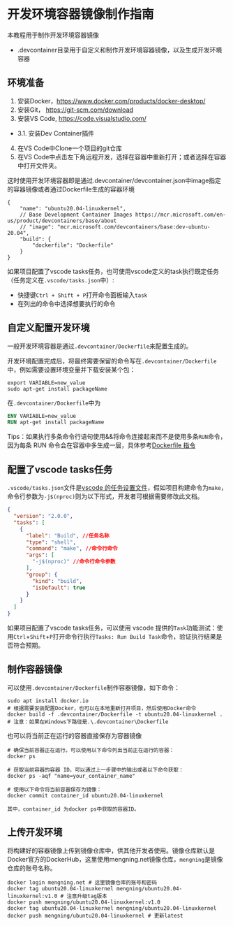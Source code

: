 # 开发环境容器镜像制作指南

本教程用于制作开发环境容器镜像

* .devcontainer目录用于自定义和制作开发环境容器镜像，以及生成开发环境容器

## 环境准备

1.  安装Docker，https://www.docker.com/products/docker-desktop/
2.  安装Git， https://git-scm.com/download
3.  安装VS Code, https://code.visualstudio.com/

   * 3.1. 安装Dev Container插件

4. 在VS Code中Clone一个项目的git仓库
5. 在VS Code中点击左下角远程开发，选择在容器中重新打开；或者选择在容器中打开文件夹。

这时使用开发环境容器即是通过.devcontainer/devcontainer.json中image指定的容器镜像或者通过Dockerfile生成的容器环境

```
{
	"name": "ubuntu20.04-linuxkernel",
	// Base Development Container Images https://mcr.microsoft.com/en-us/product/devcontainers/base/about
	// "image": "mcr.microsoft.com/devcontainers/base:dev-ubuntu-20.04",
	"build": {
		"dockerfile": "Dockerfile"
	}
}
```

如果项目配置了vscode tasks任务，也可使用vscode定义的task执行既定任务（任务定义在`.vscode/tasks.json`中）:

- 快捷键`Ctrl + Shift + P`打开命令面板输入`task`
- 在列出的命令中选择想要执行的命令

## 自定义配置开发环境

一般开发环境容器是通过`.devcontainer/Dockerfile`来配置生成的。

开发环境配置完成后，将最终需要保留的命令写在`.devcontainer/Dockerfile`中，例如需要设置环境变量并下载安装某个包：

```shell
export VARIABLE=new_value
sudo apt-get install packageName
```

在`.devcontainer/Dockerfile`中为

```dockerfile
ENV VARIABLE=new_value
RUN apt-get install packageName
```

Tips：如果执行多条命令行语句使用&&将命令连接起来而不是使用多条`RUN`命令，因为每条 RUN 命令会在容器中多生成一层，具体参考[Dockerfile 指令](https://yeasy.gitbook.io/docker_practice/image/build)

## 配置了vscode tasks任务

`.vscode/tasks.json`文件是[vscode 的任务设置文件](https://code.visualstudio.com/Docs/editor/tasks)，假如项目构建命令为`make`，命令行参数为`-j$(nproc)`则为以下形式，开发者可根据需要修改此文档。

```json
{
  "version": "2.0.0",
  "tasks": [
    {
      "label": "Build", //任务名称
      "type": "shell",
      "command": "make", //命令行命令
      "args": [
        "-j$(nproc)" //命令行命令参数
      ],
      "group": {
        "kind": "build",
        "isDefault": true
      }
    }
  ]
}
```

如果项目配置了vscode tasks任务，可以使用 vscode 提供的`Task`功能测试：使用`Ctrl`+`Shift`+`P`打开命令行执行`Tasks: Run Build Task`命令，验证执行结果是否符合预期。

## 制作容器镜像

可以使用`.devcontainer/Dockerfile`制作容器镜像，如下命令：

```shell
sudo apt install docker.io
# 根据需要安装配置Docker，也可以在本地重新打开项目，然后使用Docker命令
docker build -f .devcontainer/Dockerfile -t ubuntu20.04-linuxkernel . # 注意：如果在Windows下路径是.\.devcontainer\Dockerfile
```

也可以将当前正在运行的容器直接保存为容器镜像

```shell
# 确保当前容器正在运行。可以使用以下命令列出当前正在运行的容器：
docker ps

# 获取当前容器的容器 ID，可以通过上一步骤中的输出或者以下命令获取：
docker ps -aqf "name=your_container_name"

# 使用以下命令将当前容器保存为镜像：
docker commit container_id ubuntu20.04-linuxkernel

其中，container_id 为docker ps中获取的容器ID。
```

## 上传开发环境

将构建好的容器镜像上传到镜像仓库中，供其他开发者使用。镜像仓库默认是Docker官方的DockerHub，这里使用mengning.net镜像仓库，`mengning`是镜像仓库的账号名称。

```shell
docker login mengning.net # 这里镜像仓库的账号和密码
docker tag ubuntu20.04-linuxkernel mengning/ubuntu20.04-linuxkernel:v1.0 # 注意升级tag版本
docker push mengning/ubuntu20.04-linuxkernel:v1.0
docker tag ubuntu20.04-linuxkernel mengning/ubuntu20.04-linuxkernel
docker push mengning/ubuntu20.04-linuxkernel # 更新latest
```
